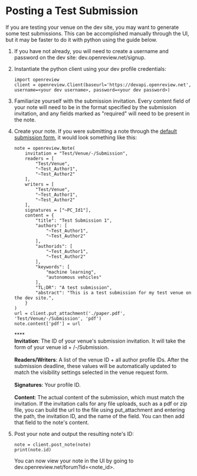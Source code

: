 # Posting a Test Submission

If you are testing your venue on the dev site, you may want to generate some test submissions. This can be accomplished manually through the UI, but it may be faster to do it with python using the guide below.&#x20;

1. If you have not already, you will need to create a username and password on the dev site: dev.openreview.net/signup.&#x20;
2.  Instantiate the python client using your dev profile credentials:&#x20;

    ```
    import openreview
    client = openreview.Client(baseurl='https://devapi.openreview.net', username=<your dev username>, password=<your dev password>)
    ```


3. Familiarize yourself with the submission invitation. Every content field of your note will need to be in the format specified by the submission invitation, and any fields marked as "required" will need to be present in the note.&#x20;
4.  Create your note. If you were submitting a note through the [default submission form](../../../reference/default-forms/default-submission-form.md), it would look something like this:&#x20;

    ```
    note = openreview.Note(
        invitation = "Test/Venue/-/Submission",
        readers = [
            "Test/Venue",
            "~Test_Author1",
            "~Test_Author2"
        ],
        writers = [
            "Test/Venue",
            "~Test_Author1",
            "~Test_Author2"
        ],
        signatures = ["~PC_Id1"],
        content = {
            "title": "Test Submission 1",
            "authors": [
                "~Test_Author1",
                "~Test_Author2"
            ],
            "authorids": [
                "~Test_Author1",
                "~Test_Author2"
            ],
            "keywords": [
                "machine learning", 
                "autonomous vehicles"
            ],
            "TL;DR": "A test submission", 
            "abstract": "This is a test submission for my test venue on the dev site.",
        }
    )
    url = client.put_attachment('./paper.pdf', 'Test/Venue/-/Submission', 'pdf')
    note.content['pdf'] = url
    ```

    ****\
    **Invitation**: The ID of your venue's submission invitation. It will take the form of your venue id + /-/Submission. \
    \
    **Readers/Writers**: A list of the venue ID  + all author profile IDs. After the submission deadline, these values will be automatically updated to match the visibility settings selected in the venue request form. \
    \
    **Signatures**: Your profile ID. \
    \
    **Content**: The actual content of the submission, which must match the invitation. If the invitation calls for any file uploads, such as a pdf or zip file, you can build the url to the file using put\_attachment and entering the path, the invitation ID, and the name of the field. You can then add that field to the note's content.
5.  Post your note and output the resulting note's ID:&#x20;

    ```
    note = client.post_note(note)
    print(note.id)
    ```

    You can now view your note in the UI by going to dev.openreview.net/forum?id=\<note\_id>.&#x20;
